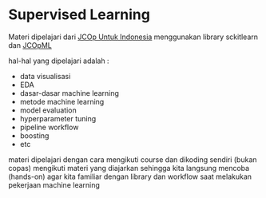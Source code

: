 # Supervised Learning 
Materi dipelajari dari [JCOp Untuk Indonesia](https://www.youtube.com/c/JCOpUntukIndonesia) menggunakan library sckitlearn dan [JCOpML](https://pypi.org/project/jcopml/)

hal-hal yang dipelajari adalah :
- data visualisasi
- EDA
- dasar-dasar machine learning
- metode machine learning
- model evaluation
- hyperparameter tuning
- pipeline workflow
- boosting
- etc

materi dipelajari dengan cara mengikuti course dan dikoding sendiri (bukan copas) mengikuti materi yang diajarkan sehingga kita langsung mencoba (hands-on) agar kita familiar dengan library dan workflow saat melakukan pekerjaan machine learning
